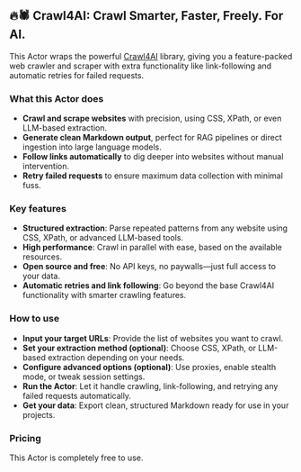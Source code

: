 ## 🔥🕷️ Crawl4AI: Crawl Smarter, Faster, Freely. For AI.

This Actor wraps the powerful [Crawl4AI](https://crawl4ai.com/) library, giving you a feature-packed web crawler and scraper with extra functionality like link-following and automatic retries for failed requests.

### What this Actor does

- **Crawl and scrape websites** with precision, using CSS, XPath, or even LLM-based extraction.
- **Generate clean Markdown output**, perfect for RAG pipelines or direct ingestion into large language models.
- **Follow links automatically** to dig deeper into websites without manual intervention.
- **Retry failed requests** to ensure maximum data collection with minimal fuss.

### Key features

- **Structured extraction**: Parse repeated patterns from any website using CSS, XPath, or advanced LLM-based tools.
- **High performance**: Crawl in parallel with ease, based on the available resources.
- **Open source and free**: No API keys, no paywalls—just full access to your data.
- **Automatic retries and link following**: Go beyond the base Crawl4AI functionality with smarter crawling features.

### How to use

- **Input your target URLs**: Provide the list of websites you want to crawl.
- **Set your extraction method (optional)**: Choose CSS, XPath, or LLM-based extraction depending on your needs.
- **Configure advanced options (optional)**: Use proxies, enable stealth mode, or tweak session settings.
- **Run the Actor**: Let it handle crawling, link-following, and retrying any failed requests automatically.
- **Get your data**: Export clean, structured Markdown ready for use in your projects.

### Pricing

This Actor is completely free to use.
